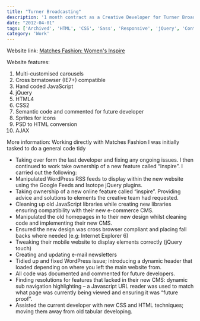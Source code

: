 ```yaml
---
title: "Turner Broadcasting"
description: '1 month contract as a Creative Developer for Turner Broadcasting I have been tasked to develop a new single advertisement feature page, for Suzuki, that is going to be displayed within the CNN.com website.'
date: "2012-04-01"
tags: ['Archived', 'HTML', 'CSS', 'Sass', 'Responsive', 'jQuery', 'Contract', 'Custom CMS', 'Photoshop']
category: 'Work'
---
```


Website link: [Matches Fashion: Women's Inspire](https://www.matchesfashion.com/inspire-womens-lookbook "Matches Fashion: Women's Inspire")

Website features:

1. Multi-customised carousels
2. Cross brmatowser (IE7+) compatible
3. Hand coded JavaScript
4. jQuery
5. HTML4
6. CSS2
7. Semantic code and commented for future developer
8. Sprites for icons
9. PSD to HTML conversion
10. AJAX

More information: Working directly with Matches Fashion I was initially tasked to do a general code tidy

- Taking over form the last developer and fixing any ongoing issues. I then continued to work take ownership of a new feature called “Inspire”. I carried out the following:
- Manipulated WordPress RSS feeds to display within the new website using the Google Feeds and Isotope jQuery plugins.
- Taking ownership of a new online feature called “inspire”. Providing advice and solutions to elements the creative team had requested.
- Cleaning up old JavaScript libraries while creating new libraries ensuring compatibility with their new e-commerce CMS.
- Manipulated the old homepages in to their new design whilst cleaning code and implementing their new CMS.
- Ensured the new design was cross browser compliant and placing fall backs where needed (e.g: Internet Explorer 6)
- Tweaking their mobile website to display elements correctly (jQuery touch)
- Creating and updating e-mail newsletters
- Tidied up and fixed WordPress issue; introducing a dynamic header that loaded depending on where you left the main website from.
- All code was documented and commented for future developers.
- Finding resolutions for features that lacked in their new CMS: dynamic sub navigation highlighting – a Javascript URL reader was used to match what page was currently being viewed and ensuring it was “future proof”.
- Assisted the current developer with new CSS and HTML techniques; moving them away from old tabular developing.
